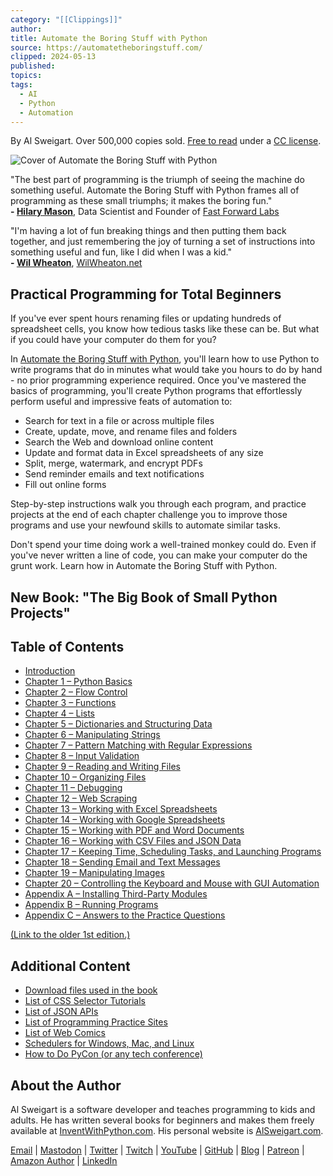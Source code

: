 ```yaml
---
category: "[[Clippings]]"
author: 
title: Automate the Boring Stuff with Python
source: https://automatetheboringstuff.com/
clipped: 2024-05-13
published: 
topics: 
tags:
  - AI
  - Python
  - Automation
---
```


By Al Sweigart. Over 500,000 copies sold. [Free to read](#toc) under a [CC license](https://creativecommons.org/licenses/by-nc-sa/3.0/).

![Cover of Automate the Boring Stuff with Python](https://automatetheboringstuff.com/images/cover_automate2_thumb.jpg)

"The best part of programming is the triumph of seeing the machine do something useful. Automate the Boring Stuff with Python frames all of programming as these small triumphs; it makes the boring fun."  
**\- [Hilary Mason](https://twitter.com/hmason)**, Data Scientist and Founder of [Fast Forward Labs](http://www.fastforwardlabs.com/)

"I'm having a lot of fun breaking things and then putting them back together, and just remembering the joy of turning a set of instructions into something useful and fun, like I did when I was a kid."  
**\- [Wil Wheaton](https://twitter.com/wilw)**, [WilWheaton.net](http://wilwheaton.net/2015/09/hello-world/)

## Practical Programming for Total Beginners

If you've ever spent hours renaming files or updating hundreds of spreadsheet cells, you know how tedious tasks like these can be. But what if you could have your computer do them for you?

In [Automate the Boring Stuff with Python](#toc), you'll learn how to use Python to write programs that do in minutes what would take you hours to do by hand - no prior programming experience required. Once you've mastered the basics of programming, you'll create Python programs that effortlessly perform useful and impressive feats of automation to:

-   Search for text in a file or across multiple files
-   Create, update, move, and rename files and folders
-   Search the Web and download online content
-   Update and format data in Excel spreadsheets of any size
-   Split, merge, watermark, and encrypt PDFs
-   Send reminder emails and text notifications
-   Fill out online forms

Step-by-step instructions walk you through each program, and practice projects at the end of each chapter challenge you to improve those programs and use your newfound skills to automate similar tasks.

Don't spend your time doing work a well-trained monkey could do. Even if you've never written a line of code, you can make your computer do the grunt work. Learn how in Automate the Boring Stuff with Python.

## New Book: "The Big Book of Small Python Projects"

## Table of Contents

-   [Introduction](https://automatetheboringstuff.com/2e/chapter0/)
-   [Chapter 1 – Python Basics](https://automatetheboringstuff.com/2e/chapter1/)
-   [Chapter 2 – Flow Control](https://automatetheboringstuff.com/2e/chapter2/)
-   [Chapter 3 – Functions](https://automatetheboringstuff.com/2e/chapter3/)
-   [Chapter 4 – Lists](https://automatetheboringstuff.com/2e/chapter4/)
-   [Chapter 5 – Dictionaries and Structuring Data](https://automatetheboringstuff.com/2e/chapter5/)
-   [Chapter 6 – Manipulating Strings](https://automatetheboringstuff.com/2e/chapter6/)
-   [Chapter 7 – Pattern Matching with Regular Expressions](https://automatetheboringstuff.com/2e/chapter7/)
-   [Chapter 8 – Input Validation](https://automatetheboringstuff.com/2e/chapter8/)
-   [Chapter 9 – Reading and Writing Files](https://automatetheboringstuff.com/2e/chapter9/)
-   [Chapter 10 – Organizing Files](https://automatetheboringstuff.com/2e/chapter10/)
-   [Chapter 11 – Debugging](https://automatetheboringstuff.com/2e/chapter11/)
-   [Chapter 12 – Web Scraping](https://automatetheboringstuff.com/2e/chapter12/)
-   [Chapter 13 – Working with Excel Spreadsheets](https://automatetheboringstuff.com/2e/chapter13/)
-   [Chapter 14 – Working with Google Spreadsheets](https://automatetheboringstuff.com/2e/chapter14/)
-   [Chapter 15 – Working with PDF and Word Documents](https://automatetheboringstuff.com/2e/chapter15/)
-   [Chapter 16 – Working with CSV Files and JSON Data](https://automatetheboringstuff.com/2e/chapter16/)
-   [Chapter 17 – Keeping Time, Scheduling Tasks, and Launching Programs](https://automatetheboringstuff.com/2e/chapter17/)
-   [Chapter 18 – Sending Email and Text Messages](https://automatetheboringstuff.com/2e/chapter18/)
-   [Chapter 19 – Manipulating Images](https://automatetheboringstuff.com/2e/chapter19/)
-   [Chapter 20 – Controlling the Keyboard and Mouse with GUI Automation](https://automatetheboringstuff.com/2e/chapter20/)
-   [Appendix A – Installing Third-Party Modules](https://automatetheboringstuff.com/2e/appendixa/)
-   [Appendix B – Running Programs](https://automatetheboringstuff.com/2e/appendixb/)
-   [Appendix C – Answers to the Practice Questions](https://automatetheboringstuff.com/2e/appendixc/)

[(Link to the older 1st edition.)](https://automatetheboringstuff.com/chapter0/)

## Additional Content

-   [Download files used in the book](https://www.nostarch.com/download/Automate_the_Boring_Stuff_onlinematerials.zip)
-   [List of CSS Selector Tutorials](https://automatetheboringstuff.com/list-of-css-selector-tutorials.html)
-   [List of JSON APIs](https://automatetheboringstuff.com/list-of-json-apis.html)
-   [List of Programming Practice Sites](https://automatetheboringstuff.com/list-of-programming-practice-sites.html)
-   [List of Web Comics](https://automatetheboringstuff.com/list-of-web-comics.html)
-   [Schedulers for Windows, Mac, and Linux](https://automatetheboringstuff.com/schedulers.html)
-   [How to Do PyCon (or any tech conference)](https://automatetheboringstuff.com/how-to-do-pycon.html)

## About the Author

Al Sweigart is a software developer and teaches programming to kids and adults. He has written several books for beginners and makes them freely available at [InventWithPython.com](https://inventwithpython.com/). His personal website is [AlSweigart.com](https://alsweigart.com/).

[Email](mailto:al@inventwithpython.com) | [Mastodon](https://mastodon.social/@AlSweigart) | [Twitter](https://twitter.com/AlSweigart) | [Twitch](https://www.twitch.tv/alsweigart) | [YouTube](https://www.youtube.com/user/Albert10110) | [GitHub](https://github.com/asweigart/) | [Blog](https://inventwithpython.com/blog/) | [Patreon](https://www.patreon.com/AlSweigart) | [Amazon Author](https://www.amazon.com/stores/Al-Sweigart/author/B007716TEG) | [LinkedIn](https://www.linkedin.com/in/al-sweigart-aa41703/)